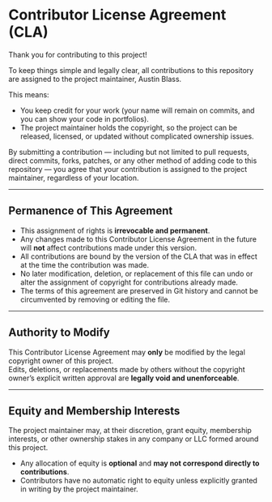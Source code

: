 # Contributor License Agreement (CLA)

Thank you for contributing to this project!

To keep things simple and legally clear, all contributions to this repository are assigned to the project maintainer, Austin Blass.

This means:
- You keep credit for your work (your name will remain on commits, and you can show your code in portfolios).  
- The project maintainer holds the copyright, so the project can be released, licensed, or updated without complicated ownership issues.  

By submitting a contribution — including but not limited to pull requests, direct commits, forks, patches, or any other method of adding code to this repository — you agree that your contribution is assigned to the project maintainer, regardless of your location.  

---

## Permanence of This Agreement

- This assignment of rights is **irrevocable and permanent**.  
- Any changes made to this Contributor License Agreement in the future will **not** affect contributions made under this version.  
- All contributions are bound by the version of the CLA that was in effect at the time the contribution was made.  
- No later modification, deletion, or replacement of this file can undo or alter the assignment of copyright for contributions already made.  
- The terms of this agreement are preserved in Git history and cannot be circumvented by removing or editing the file.

---

## Authority to Modify

This Contributor License Agreement may **only** be modified by the legal copyright owner of this project.  
Edits, deletions, or replacements made by others without the copyright owner’s explicit written approval are **legally void and unenforceable**.  

---

## Equity and Membership Interests

The project maintainer may, at their discretion, grant equity, membership interests, or other ownership stakes in any company or LLC formed around this project.  
- Any allocation of equity is **optional** and **may not correspond directly to contributions**.  
- Contributors have no automatic right to equity unless explicitly granted in writing by the project maintainer.
